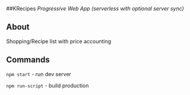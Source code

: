 ##KRecipes
*Progressive Web App (serverless with optional server sync)*

About
-----
Shopping/Recipe list with price accounting

Commands
-----
``npm start`` - run dev server

``npm run-script`` - build production